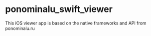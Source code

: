 # ponominalu_swift_viewer
This iOS viewer app is based on the native frameworks and API from ponominalu.ru
